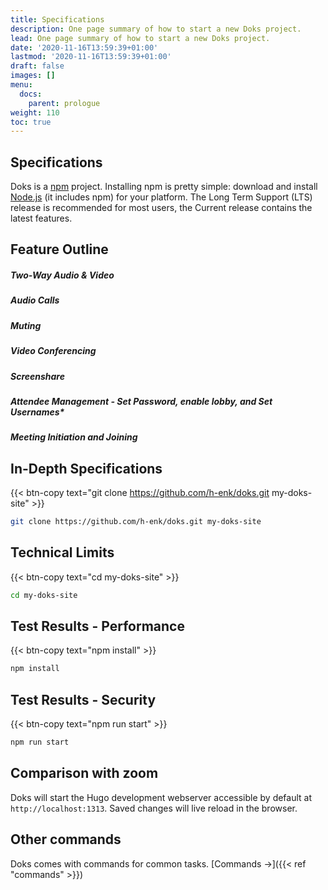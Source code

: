 ```yaml
---
title: Specifications
description: One page summary of how to start a new Doks project.
lead: One page summary of how to start a new Doks project.
date: '2020-11-16T13:59:39+01:00'
lastmod: '2020-11-16T13:59:39+01:00'
draft: false
images: []
menu:
  docs:
    parent: prologue
weight: 110
toc: true
---
```

## Specifications

Doks is a [npm](https://www.npmjs.com/) project. Installing npm is pretty simple: download and install [Node.js](https://nodejs.org/) (it includes npm) for your platform. The Long Term Support (LTS) release is recommended for most users, the Current release contains the latest features.

## Feature Outline

##### Two-Way Audio & Video

##### Audio Calls

##### Muting

##### Video Conferencing

##### Screenshare

##### Attendee Management - Set Password, enable lobby, and  Set Usernames\*

##### Meeting Initiation and Joining

## In-Depth Specifications

{{< btn-copy text="git clone https://github.com/h-enk/doks.git my-doks-site" >}}

```bash
git clone https://github.com/h-enk/doks.git my-doks-site
```

## Technical Limits

{{< btn-copy text="cd my-doks-site" >}}

```bash
cd my-doks-site
```

## Test Results - Performance

{{< btn-copy text="npm install" >}}

```bash
npm install
```

## Test Results - Security

{{< btn-copy text="npm run start" >}}

```bash
npm run start
```

## Comparison with zoom

Doks will start the Hugo development webserver accessible by default at `http://localhost:1313`. Saved changes will live reload in the browser.

## Other commands

Doks comes with commands for common tasks. \[Commands →]\({{< ref "commands" >}})
